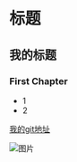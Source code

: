 # 标题
##  我的标题
### First Chapter


* 1
 * 2

[我的git地址](https://github.com/longminghong)


![图片](http://upload-images.jianshu.io/upload_images/1483901-4fc7e179642197ff.gif?imageMogr2/auto-orient/strip)

